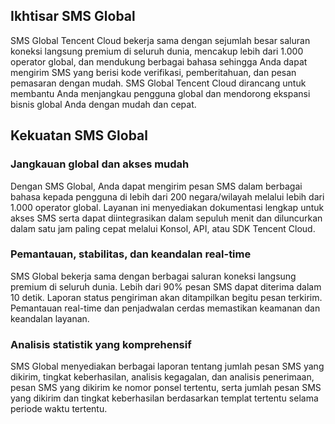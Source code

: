 ## Ikhtisar SMS Global

SMS Global Tencent Cloud bekerja sama dengan sejumlah besar saluran koneksi langsung premium di seluruh dunia, mencakup lebih dari 1.000 operator global, dan mendukung berbagai bahasa sehingga Anda dapat mengirim SMS yang berisi kode verifikasi, pemberitahuan, dan pesan pemasaran dengan mudah. SMS Global Tencent Cloud dirancang untuk membantu Anda menjangkau pengguna global dan mendorong ekspansi bisnis global Anda dengan mudah dan cepat.


## Kekuatan SMS Global

### Jangkauan global dan akses mudah
Dengan SMS Global, Anda dapat mengirim pesan SMS dalam berbagai bahasa kepada pengguna di lebih dari 200 negara/wilayah melalui lebih dari 1.000 operator global. Layanan ini menyediakan dokumentasi lengkap untuk akses SMS serta dapat diintegrasikan dalam sepuluh menit dan diluncurkan dalam satu jam paling cepat melalui Konsol, API, atau SDK Tencent Cloud.


### Pemantauan, stabilitas, dan keandalan real-time
SMS Global bekerja sama dengan berbagai saluran koneksi langsung premium di seluruh dunia. Lebih dari 90% pesan SMS dapat diterima dalam 10 detik. Laporan status pengiriman akan ditampilkan begitu pesan terkirim. Pemantauan real-time dan penjadwalan cerdas memastikan keamanan dan keandalan layanan.


### Analisis statistik yang komprehensif
SMS Global menyediakan berbagai laporan tentang jumlah pesan SMS yang dikirim, tingkat keberhasilan, analisis kegagalan, dan analisis penerimaan, pesan SMS yang dikirim ke nomor ponsel tertentu, serta jumlah pesan SMS yang dikirim dan tingkat keberhasilan berdasarkan templat tertentu selama periode waktu tertentu.

